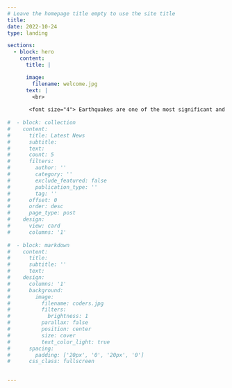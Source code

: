 ```yaml
---
# Leave the homepage title empty to use the site title
title:
date: 2022-10-24
type: landing

sections:
  - block: hero
    content:
      title: |

      image:
        filename: welcome.jpg
      text: |
        <br>
        
       <font size="4"> Earthquakes are one of the most significant and least predictable natural hazards that society faces. The USU **Rock Deformation and Earthquake Mechanics Group**, led by Dr. Srisharan Shreedharan, conducts research on the mechanics of earthquakes, faulting, friction, and granular deformation processes using experimental, numerical, and observational techniques. </font>
  
#  - block: collection
#    content:
#      title: Latest News
#      subtitle:
#      text:
#      count: 5
#      filters:
#        author: ''
#        category: ''
#        exclude_featured: false
#        publication_type: ''
#        tag: ''
#      offset: 0
#      order: desc
#      page_type: post
#    design:
#      view: card
#      columns: '1'
  
#  - block: markdown
#    content:
#      title:
#      subtitle: ''
#      text:
#    design:
#      columns: '1'
#      background:
#        image: 
#          filename: coders.jpg
#          filters:
#            brightness: 1
#          parallax: false
#          position: center
#          size: cover
#          text_color_light: true
#      spacing:
#        padding: ['20px', '0', '20px', '0']
#      css_class: fullscreen
  

---
```


